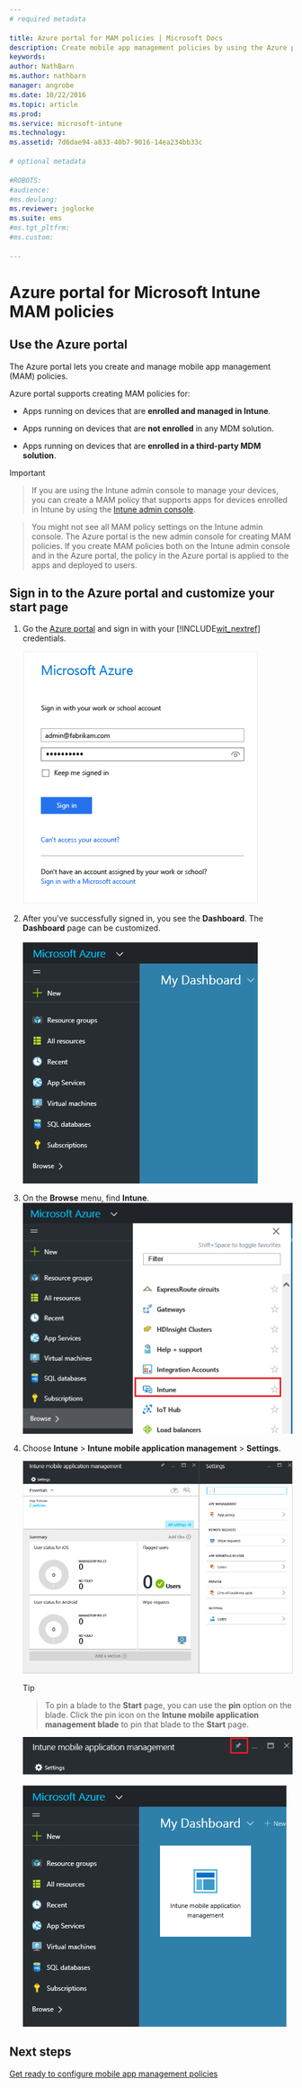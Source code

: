 ```yaml
---
# required metadata

title: Azure portal for MAM policies | Microsoft Docs
description: Create mobile app management policies by using the Azure portal. The policies you create here can be applied to devices with or without enrollment in Intune.
keywords:
author: NathBarn
ms.author: nathbarn
manager: angrobe
ms.date: 10/22/2016
ms.topic: article
ms.prod:
ms.service: microsoft-intune
ms.technology:
ms.assetid: 7d6dae94-a833-40b7-9016-14ea234bb33c

# optional metadata

#ROBOTS:
#audience:
#ms.devlang:
ms.reviewer: joglocke
ms.suite: ems
#ms.tgt_pltfrm:
#ms.custom:

---
```


# Azure portal for Microsoft Intune MAM policies

## Use the Azure portal
The Azure portal lets you create and manage mobile app management (MAM) policies.

Azure portal supports creating MAM policies for:
- Apps running on devices that are **enrolled and managed in Intune**.

- Apps running on devices that are **not enrolled** in any MDM solution.
- Apps running on devices that are **enrolled in a third-party MDM solution**.

>[!IMPORTANT]


> If you are using the Intune admin console to manage your devices, you can create a MAM policy that supports apps for devices enrolled in Intune by using the [Intune admin console](configure-and-deploy-mobile-application-management-policies-in-the-microsoft-intune-console.md).

> You might not see all MAM policy settings on the Intune admin console. The Azure portal is the new admin console for creating MAM policies. If you create MAM policies both on the Intune admin console and in the Azure portal, the policy in the Azure portal is applied to the apps and deployed to users.


## Sign in to the Azure portal and customize your start page

1.  Go the [Azure portal](https://portal.azure.com) and sign in with your [!INCLUDE[wit_nextref](../includes/wit_nextref_md.md)] credentials.

    ![Screenshot of the Azure portal sign-in page](../media/AppManagement/AzurePortal_MAMSigninPage.png)

2.  After you've successfully signed in, you see the **Dashboard**. The **Dashboard** page can be customized.

    ![Screenshot of the Azure portal dashboard](../media/AppManagement/AzurePortal_MAMStartboard_NoMAM.png)

3.  On the **Browse** menu, find **Intune**.![Screenshot of the Browse menu with Intune highlighted](../media/AppManagement/AzurePortal_MAM_Browse_Intune.png)

4.  Choose **Intune** > **Intune mobile application management** > **Settings**.

    ![Screenshot of the Intune mobile application management blade](../media/AppManagement/AzurePortal_MAM_Mainblade.png)

    > [!TIP]

    > To pin a blade to the **Start** page, you can use the **pin** option on the blade. Click the pin icon on the **Intune mobile application management blade** to pin that blade to the **Start** page.

    ![Screenshot of the Intune mobile application management blade with the pin icon highlighted](../media/AppManagement/AzurePortal_MAM_PinBladeAction.png)

    ![Screenshot of the dashboard with the pinned Intune tile](../media/AppManagement/AzurePortal_MAM_Startboard_withMAM.png)
## Next steps
[Get ready to configure mobile app management policies](get-ready-to-configure-mobile-app-management-policies-with-microsoft-intune.md)

